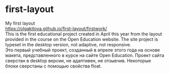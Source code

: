 # first-layout
My first  layout
<br/>
 https://olgakitova.github.io/first-layout/firstwork/
 <br/>
 This is the first educational project created in April this year from the layout provided in the course on the Open Education website. The site project is typeset in the desktop version, not adaptive, not responsive.
 <br/>
 Это первый учебный проект, созданный в апреле этого года на основе макета, представленного в курсе на сайте Open Education. Проект сайта сверстан в desktop версии, не адаптивен, не отзывчив. Некоторые блоки сверстаны с помощью свойства float.

